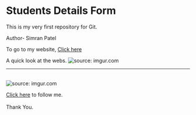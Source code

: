 <h1>Students Details Form</h1>
<p>This is my very first repository for Git.</p>
<p>Author- Simran Patel</p>

<p>To go to my website, <a href="https://simranspatel.github.io/infoform/">Click here</a></p>
A quick look at the webs.
<img src="https://i.imgur.com/OLjS6hw.png" title="source: imgur.com" />
<br><hr><br>
<img src="https://i.imgur.com/31EobQc.png" title="source: imgur.com" />

<a href="https://github.com/simranspatel/">Click here</a> to follow me. <br><br>Thank You.
